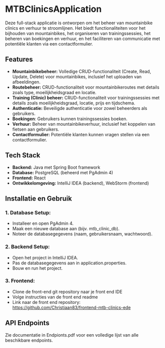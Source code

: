 # **MTBClinicsApplication**

Deze full-stack applicatie is ontworpen om het beheer van mountainbike clinics en verhuur te stroomlijnen. Het biedt functionaliteiten voor het bijhouden van mountainbikes, het organiseren van trainingssessies, het beheren van boekingen en verhuur, en het faciliteren van communicatie met potentiële klanten via een contactformulier.

## Features
+ **Mountainbikebeheer:** Volledige CRUD-functionaliteit (Create, Read, Update, Delete) voor mountainbikes, inclusief het uploaden van afbeeldingen.
+ **Routebeheer:** CRUD-functionaliteit voor mountainbikeroutes met details zoals type, moeilijkheidsgraad en locatie.
+ **Training (Clinic) beheer:** CRUD-functionaliteit voor trainingssessies met details zoals moeilijkheidsgraad, locatie, prijs en tijdschema.
+ **Authenticatie:** Beveiligde authenticatie voor zowel beheerders als gebruikers.
+ **Boekingen**: Gebruikers kunnen trainingssessies boeken.
+ **Verhuur:** Beheer van mountainbikeverhuur, inclusief het koppelen van fietsen aan gebruikers.
+ **Contactformulier:** Potentiële klanten kunnen vragen stellen via een contactformulier.

## Tech Stack
+ **Backend:** Java met Spring Boot framework
+ **Database:** PostgreSQL (beheerd met PgAdmin 4)
+ **Frontend:** React
+ **Ontwikkelomgeving:** IntelliJ IDEA (backend), WebStorm (frontend)

## Installatie en Gebruik

### 1. Database Setup:

+ Installeer en open PgAdmin 4.
+ Maak een nieuwe database aan (bijv. mtb_clinic_db).
+ Noteer de databasegegevens (naam, gebruikersnaam, wachtwoord).

### 2. Backend Setup:

+ Open het project in IntelliJ IDEA.
+ Pas de databasegegevens aan in application.properties.
+ Bouw en run het project.

### 3. Frontend:

+ Clone de front-end git repository naar je front end IDE
+ Volge instructies van de front end readme
+ Link naar de front end repository: https://github.com/Christiaan83/frontend-mtb-clinics-ede
  

## API Endpoints
Zie documentatie in Endpionts.pdf voor een volledige lijst van alle beschikbare endpoints.
